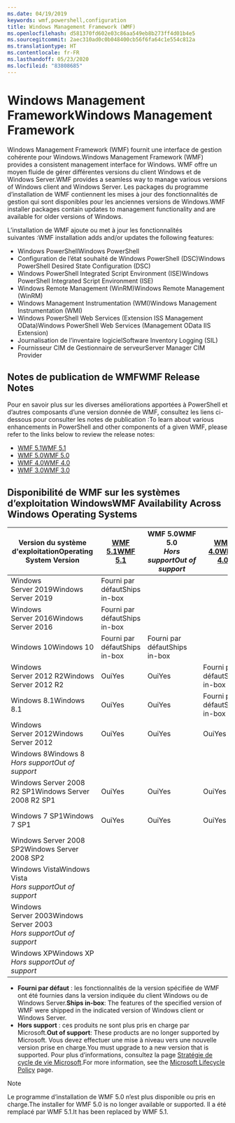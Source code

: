```yaml
---
ms.date: 04/19/2019
keywords: wmf,powershell,configuration
title: Windows Management Framework (WMF)
ms.openlocfilehash: d581370fd602e03c86aa549eb8b273ff4d01b4e5
ms.sourcegitcommit: 2aec310ad0c0b048400cb56f6fa64c1e554c812a
ms.translationtype: HT
ms.contentlocale: fr-FR
ms.lasthandoff: 05/23/2020
ms.locfileid: "83808685"
---
```

# <a name="windows-management-framework"></a><span data-ttu-id="06b3b-103">Windows Management Framework</span><span class="sxs-lookup"><span data-stu-id="06b3b-103">Windows Management Framework</span></span>

<span data-ttu-id="06b3b-104">Windows Management Framework (WMF) fournit une interface de gestion cohérente pour Windows.</span><span class="sxs-lookup"><span data-stu-id="06b3b-104">Windows Management Framework (WMF) provides a consistent management interface for Windows.</span></span> <span data-ttu-id="06b3b-105">WMF offre un moyen fluide de gérer différentes versions du client Windows et de Windows Server.</span><span class="sxs-lookup"><span data-stu-id="06b3b-105">WMF provides a seamless way to manage various versions of Windows client and Windows Server.</span></span> <span data-ttu-id="06b3b-106">Les packages du programme d’installation de WMF contiennent les mises à jour des fonctionnalités de gestion qui sont disponibles pour les anciennes versions de Windows.</span><span class="sxs-lookup"><span data-stu-id="06b3b-106">WMF installer packages contain updates to management functionality and are available for older versions of Windows.</span></span>

<span data-ttu-id="06b3b-107">L’installation de WMF ajoute ou met à jour les fonctionnalités suivantes :</span><span class="sxs-lookup"><span data-stu-id="06b3b-107">WMF installation adds and/or updates the following features:</span></span>

- <span data-ttu-id="06b3b-108">Windows PowerShell</span><span class="sxs-lookup"><span data-stu-id="06b3b-108">Windows PowerShell</span></span>
- <span data-ttu-id="06b3b-109">Configuration de l’état souhaité de Windows PowerShell (DSC)</span><span class="sxs-lookup"><span data-stu-id="06b3b-109">Windows PowerShell Desired State Configuration (DSC)</span></span>
- <span data-ttu-id="06b3b-110">Windows PowerShell Integrated Script Environment (ISE)</span><span class="sxs-lookup"><span data-stu-id="06b3b-110">Windows PowerShell Integrated Script Environment (ISE)</span></span>
- <span data-ttu-id="06b3b-111">Windows Remote Management (WinRM)</span><span class="sxs-lookup"><span data-stu-id="06b3b-111">Windows Remote Management (WinRM)</span></span>
- <span data-ttu-id="06b3b-112">Windows Management Instrumentation (WMI)</span><span class="sxs-lookup"><span data-stu-id="06b3b-112">Windows Management Instrumentation (WMI)</span></span>
- <span data-ttu-id="06b3b-113">Windows PowerShell Web Services (Extension ISS Management OData)</span><span class="sxs-lookup"><span data-stu-id="06b3b-113">Windows PowerShell Web Services (Management OData IIS Extension)</span></span>
- <span data-ttu-id="06b3b-114">Journalisation de l’inventaire logiciel</span><span class="sxs-lookup"><span data-stu-id="06b3b-114">Software Inventory Logging (SIL)</span></span>
- <span data-ttu-id="06b3b-115">Fournisseur CIM de Gestionnaire de serveur</span><span class="sxs-lookup"><span data-stu-id="06b3b-115">Server Manager CIM Provider</span></span>

## <a name="wmf-release-notes"></a><span data-ttu-id="06b3b-116">Notes de publication de WMF</span><span class="sxs-lookup"><span data-stu-id="06b3b-116">WMF Release Notes</span></span>

<span data-ttu-id="06b3b-117">Pour en savoir plus sur les diverses améliorations apportées à PowerShell et d’autres composants d’une version donnée de WMF, consultez les liens ci-dessous pour consulter les notes de publication :</span><span class="sxs-lookup"><span data-stu-id="06b3b-117">To learn about various enhancements in PowerShell and other components of a given WMF, please refer to the links below to review the release notes:</span></span>

- [<span data-ttu-id="06b3b-118">WMF 5.1</span><span class="sxs-lookup"><span data-stu-id="06b3b-118">WMF 5.1</span></span>](whats-new/release-notes.md#wmf-51-changes)
- [<span data-ttu-id="06b3b-119">WMF 5.0</span><span class="sxs-lookup"><span data-stu-id="06b3b-119">WMF 5.0</span></span>](whats-new/release-notes.md#wmf-50-changes)
- [<span data-ttu-id="06b3b-120">WMF 4.0</span><span class="sxs-lookup"><span data-stu-id="06b3b-120">WMF 4.0</span></span>](https://download.microsoft.com/download/3/D/6/3D61D262-8549-4769-A660-230B67E15B25/Windows%20Management%20Framework%204%200%20Release%20Notes.docx)
- [<span data-ttu-id="06b3b-121">WMF 3.0</span><span class="sxs-lookup"><span data-stu-id="06b3b-121">WMF 3.0</span></span>](https://download.microsoft.com/download/E/7/6/E76850B8-DA6E-4FF5-8CCE-A24FC513FD16/WMF%203%20Release%20Notes.docx)

## <a name="wmf-availability-across-windows-operating-systems"></a><span data-ttu-id="06b3b-122">Disponibilité de WMF sur les systèmes d’exploitation Windows</span><span class="sxs-lookup"><span data-stu-id="06b3b-122">WMF Availability Across Windows Operating Systems</span></span>

|        <span data-ttu-id="06b3b-123">Version du système d'exploitation</span><span class="sxs-lookup"><span data-stu-id="06b3b-123">Operating System Version</span></span>         | <span data-ttu-id="06b3b-124">[WMF 5.1][]</span><span class="sxs-lookup"><span data-stu-id="06b3b-124">[WMF 5.1][]</span></span>  | <span data-ttu-id="06b3b-125">WMF 5.0</span><span class="sxs-lookup"><span data-stu-id="06b3b-125">WMF 5.0</span></span><br><span data-ttu-id="06b3b-126">*Hors support*</span><span class="sxs-lookup"><span data-stu-id="06b3b-126">*Out of support*</span></span> | <span data-ttu-id="06b3b-127">[WMF 4.0][]</span><span class="sxs-lookup"><span data-stu-id="06b3b-127">[WMF 4.0][]</span></span>  | <span data-ttu-id="06b3b-128">[WMF 3.0][]</span><span class="sxs-lookup"><span data-stu-id="06b3b-128">[WMF 3.0][]</span></span>  | <span data-ttu-id="06b3b-129">[WMF 2.0][]</span><span class="sxs-lookup"><span data-stu-id="06b3b-129">[WMF 2.0][]</span></span>  |
| --------------------------------------- | ------------ | --------------------------- | ------------ | ------------ | ------------ |
| <span data-ttu-id="06b3b-130">Windows Server 2019</span><span class="sxs-lookup"><span data-stu-id="06b3b-130">Windows Server 2019</span></span>                     | <span data-ttu-id="06b3b-131">Fourni par défaut</span><span class="sxs-lookup"><span data-stu-id="06b3b-131">Ships in-box</span></span> |                             |              |              |              |
| <span data-ttu-id="06b3b-132">Windows Server 2016</span><span class="sxs-lookup"><span data-stu-id="06b3b-132">Windows Server 2016</span></span>                     | <span data-ttu-id="06b3b-133">Fourni par défaut</span><span class="sxs-lookup"><span data-stu-id="06b3b-133">Ships in-box</span></span> |                             |              |              |              |
| <span data-ttu-id="06b3b-134">Windows 10</span><span class="sxs-lookup"><span data-stu-id="06b3b-134">Windows 10</span></span>                              | <span data-ttu-id="06b3b-135">Fourni par défaut</span><span class="sxs-lookup"><span data-stu-id="06b3b-135">Ships in-box</span></span> | <span data-ttu-id="06b3b-136">Fourni par défaut</span><span class="sxs-lookup"><span data-stu-id="06b3b-136">Ships in-box</span></span>                |              |              |              |
| <span data-ttu-id="06b3b-137">Windows Server 2012 R2</span><span class="sxs-lookup"><span data-stu-id="06b3b-137">Windows Server 2012 R2</span></span>                  | <span data-ttu-id="06b3b-138">Oui</span><span class="sxs-lookup"><span data-stu-id="06b3b-138">Yes</span></span>          | <span data-ttu-id="06b3b-139">Oui</span><span class="sxs-lookup"><span data-stu-id="06b3b-139">Yes</span></span>                         | <span data-ttu-id="06b3b-140">Fourni par défaut</span><span class="sxs-lookup"><span data-stu-id="06b3b-140">Ships in-box</span></span> |              |              |
| <span data-ttu-id="06b3b-141">Windows 8.1</span><span class="sxs-lookup"><span data-stu-id="06b3b-141">Windows 8.1</span></span>                             | <span data-ttu-id="06b3b-142">Oui</span><span class="sxs-lookup"><span data-stu-id="06b3b-142">Yes</span></span>          | <span data-ttu-id="06b3b-143">Oui</span><span class="sxs-lookup"><span data-stu-id="06b3b-143">Yes</span></span>                         | <span data-ttu-id="06b3b-144">Fourni par défaut</span><span class="sxs-lookup"><span data-stu-id="06b3b-144">Ships in-box</span></span> |              |              |
| <span data-ttu-id="06b3b-145">Windows Server 2012</span><span class="sxs-lookup"><span data-stu-id="06b3b-145">Windows Server 2012</span></span>                     | <span data-ttu-id="06b3b-146">Oui</span><span class="sxs-lookup"><span data-stu-id="06b3b-146">Yes</span></span>          | <span data-ttu-id="06b3b-147">Oui</span><span class="sxs-lookup"><span data-stu-id="06b3b-147">Yes</span></span>                         | <span data-ttu-id="06b3b-148">Oui</span><span class="sxs-lookup"><span data-stu-id="06b3b-148">Yes</span></span>          | <span data-ttu-id="06b3b-149">Fourni par défaut</span><span class="sxs-lookup"><span data-stu-id="06b3b-149">Ships in-box</span></span> |              |
| <span data-ttu-id="06b3b-150">Windows 8</span><span class="sxs-lookup"><span data-stu-id="06b3b-150">Windows 8</span></span><br><span data-ttu-id="06b3b-151">*Hors support*</span><span class="sxs-lookup"><span data-stu-id="06b3b-151">*Out of support*</span></span>           |              |                             |              | <span data-ttu-id="06b3b-152">Fourni par défaut</span><span class="sxs-lookup"><span data-stu-id="06b3b-152">Ships in-box</span></span> |              |
| <span data-ttu-id="06b3b-153">Windows Server 2008 R2 SP1</span><span class="sxs-lookup"><span data-stu-id="06b3b-153">Windows Server 2008 R2 SP1</span></span>              | <span data-ttu-id="06b3b-154">Oui</span><span class="sxs-lookup"><span data-stu-id="06b3b-154">Yes</span></span>          | <span data-ttu-id="06b3b-155">Oui</span><span class="sxs-lookup"><span data-stu-id="06b3b-155">Yes</span></span>                         | <span data-ttu-id="06b3b-156">Oui</span><span class="sxs-lookup"><span data-stu-id="06b3b-156">Yes</span></span>          | <span data-ttu-id="06b3b-157">Oui</span><span class="sxs-lookup"><span data-stu-id="06b3b-157">Yes</span></span>          | <span data-ttu-id="06b3b-158">Fourni par défaut</span><span class="sxs-lookup"><span data-stu-id="06b3b-158">Ships in-box</span></span> |
| <span data-ttu-id="06b3b-159">Windows 7 SP1</span><span class="sxs-lookup"><span data-stu-id="06b3b-159">Windows 7 SP1</span></span>                           | <span data-ttu-id="06b3b-160">Oui</span><span class="sxs-lookup"><span data-stu-id="06b3b-160">Yes</span></span>          | <span data-ttu-id="06b3b-161">Oui</span><span class="sxs-lookup"><span data-stu-id="06b3b-161">Yes</span></span>                         | <span data-ttu-id="06b3b-162">Oui</span><span class="sxs-lookup"><span data-stu-id="06b3b-162">Yes</span></span>          | <span data-ttu-id="06b3b-163">Oui</span><span class="sxs-lookup"><span data-stu-id="06b3b-163">Yes</span></span>          | <span data-ttu-id="06b3b-164">Fourni par défaut</span><span class="sxs-lookup"><span data-stu-id="06b3b-164">Ships in-box</span></span> |
| <span data-ttu-id="06b3b-165">Windows Server 2008 SP2</span><span class="sxs-lookup"><span data-stu-id="06b3b-165">Windows Server 2008 SP2</span></span>                 |              |                             |              | <span data-ttu-id="06b3b-166">Oui</span><span class="sxs-lookup"><span data-stu-id="06b3b-166">Yes</span></span>          | <span data-ttu-id="06b3b-167">Oui</span><span class="sxs-lookup"><span data-stu-id="06b3b-167">Yes</span></span>          |
| <span data-ttu-id="06b3b-168">Windows Vista</span><span class="sxs-lookup"><span data-stu-id="06b3b-168">Windows Vista</span></span><br><span data-ttu-id="06b3b-169">*Hors support*</span><span class="sxs-lookup"><span data-stu-id="06b3b-169">*Out of support*</span></span>       |              |                             |              |              | <span data-ttu-id="06b3b-170">Oui</span><span class="sxs-lookup"><span data-stu-id="06b3b-170">Yes</span></span>          |
| <span data-ttu-id="06b3b-171">Windows Server 2003</span><span class="sxs-lookup"><span data-stu-id="06b3b-171">Windows Server 2003</span></span><br><span data-ttu-id="06b3b-172">*Hors support*</span><span class="sxs-lookup"><span data-stu-id="06b3b-172">*Out of support*</span></span> |              |                             |              |              | <span data-ttu-id="06b3b-173">Oui</span><span class="sxs-lookup"><span data-stu-id="06b3b-173">Yes</span></span>          |
| <span data-ttu-id="06b3b-174">Windows XP</span><span class="sxs-lookup"><span data-stu-id="06b3b-174">Windows XP</span></span><br><span data-ttu-id="06b3b-175">*Hors support*</span><span class="sxs-lookup"><span data-stu-id="06b3b-175">*Out of support*</span></span>          |              |                             |              | <span data-ttu-id="06b3b-176">Oui</span><span class="sxs-lookup"><span data-stu-id="06b3b-176">Yes</span></span>          | <span data-ttu-id="06b3b-177">Oui</span><span class="sxs-lookup"><span data-stu-id="06b3b-177">Yes</span></span>          |

- <span data-ttu-id="06b3b-178">**Fourni par défaut** : les fonctionnalités de la version spécifiée de WMF ont été fournies dans la version indiquée du client Windows ou de Windows Server.</span><span class="sxs-lookup"><span data-stu-id="06b3b-178">**Ships in-box**: The features of the specified version of WMF were shipped in the indicated version of Windows client or Windows Server.</span></span>
- <span data-ttu-id="06b3b-179">**Hors support** : ces produits ne sont plus pris en charge par Microsoft.</span><span class="sxs-lookup"><span data-stu-id="06b3b-179">**Out of support**: These products are no longer supported by Microsoft.</span></span> <span data-ttu-id="06b3b-180">Vous devez effectuer une mise à niveau vers une nouvelle version prise en charge.</span><span class="sxs-lookup"><span data-stu-id="06b3b-180">You must upgrade to a new version that is supported.</span></span> <span data-ttu-id="06b3b-181">Pour plus d’informations, consultez la page [Stratégie de cycle de vie Microsoft][].</span><span class="sxs-lookup"><span data-stu-id="06b3b-181">For more information, see the [Microsoft Lifecycle Policy][] page.</span></span>

> [!NOTE]
> <span data-ttu-id="06b3b-182">Le programme d’installation de WMF 5.0 n’est plus disponible ou pris en charge.</span><span class="sxs-lookup"><span data-stu-id="06b3b-182">The installer for WMF 5.0 is no longer available or supported.</span></span> <span data-ttu-id="06b3b-183">Il a été remplacé par WMF 5.1.</span><span class="sxs-lookup"><span data-stu-id="06b3b-183">It has been replaced by WMF 5.1.</span></span>

[Stratégie de cycle de vie Microsoft]: https://support.microsoft.com/lifecycle
[Microsoft Lifecycle Policy]: https://support.microsoft.com/lifecycle
[WMF 5.1]: https://aka.ms/wmf51download
[WMF 4.0]: https://aka.ms/wmf4download
[WMF 3.0]: https://aka.ms/wmf3download
[WMF 2.0]: https://aka.ms/wmf2download

